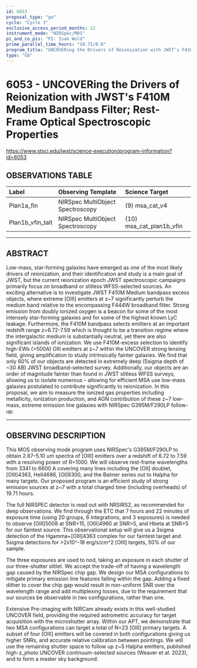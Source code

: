 ```yaml
---
id: 6053
proposal_type: "go"
cycle: "Cycle 3"
exclusive_access_period_months: 12
instrument_mode: "NIRSpec/MOS"
pi_and_co_pis: "PI: Isak Wold"
prime_parallel_time_hours: "19.71/0.0"
program_title: "UNCOVERing the Drivers of Reionization with JWST's F410M Medium Bandpass Filter; Rest-Frame Optical Spectroscopic Properties"
type: "GO"
---
```

# 6053 - UNCOVERing the Drivers of Reionization with JWST's F410M Medium Bandpass Filter; Rest-Frame Optical Spectroscopic Properties
https://www.stsci.edu/jwst/science-execution/program-information?id=6053
## OBSERVATIONS TABLE
| Label              | Observing Template               | Science Target           |
| :----------------- | :------------------------------- | :----------------------- |
| Plan1a_fin         | NIRSpec MultiObject Spectroscopy | (9) msa_cat_v4           |
| Plan1b_vfin_talt   | NIRSpec MultiObject Spectroscopy | (10) msa_cat_plan1b_vfin |

---

## ABSTRACT

Low-mass, star-forming galaxies have emerged as one of the most likely drivers of reionization, and their identification and study is a main goal of JWST, but the current reionization epoch JWST spectroscopic campaigns primarily focus on broadband or slitless WFSS-selected sources. An exciting alternative is to investigate JWST F410M Medium bandpass excess objects, where extreme [OIII] emitters at z~7 significantly perturb the medium band relative to the encompassing F444W broadband filter. Strong emission from doubly ionized oxygen is a beacon for some of the most intensely star-forming galaxies and for some of the highest known LyC leakage. Furthermore, the F410M bandpass selects emitters at an important redshift range z=6.72-7.59 which is thought to be a transition regime where the intergalactic medium is substantially neutral, yet there are also significant islands of ionization. We use F410M-excess selection to identify high-EWs (>500A) OIII emitters at z~7 within the UNCOVER strong lensing field, giving amplification to study intrinsically fainter galaxies. We find that only 60% of our objects are detected in extremely deep (5sigma depth of ~30 AB) JWST broadband-selected survey. Additionally, our objects are an order of magnitude fainter than found in JWST slitless WFSS surveys, allowing us to isolate numerous – allowing for efficient MSA use low-mass galaxies postulated to contribute significantly to reionization. In this proposal, we aim to measure the ionized gas properties including metallicity, ionization production, and AGN contribution of these z~7 low-mass, extreme emission line galaxies with NIRSpec G395M/F290LP follow-up.

---

## OBSERVING DESCRIPTION

This MOS observing mode program uses NIRSpec's G395M/F290LP to obtain 2.87–5.10 um spectra of [OIII] emitters over a redshift of 6.72 to 7.59 with a resolving power of R=1000. We will observe rest-frame wavelengths from 3341 to 6600 A covering many lines including the [OII] doublet, [OIII]4363, HeII4686, [OI]6300, and the Balmer series out to Halpha for many targets. Our proposed program is an efficient study of strong emission sources at z~7 with a total charged time (including overheads) of 19.71 hours.

The full NIRSPEC detector is read out with NRSIRS2, as recommended for deep observations. We find through the ETC that 7 hours and 22 minutes of exposure time (using 20 groups, 6 integrations, and 3 exposures) is needed to observe [OIII]5008 at SNR>15, [OIII]4960 at SNR>5, and Hbeta at SNR>5 for our faintest source. This observational setup will give us a 3sigma detection of the Hgamma+[OIII]4363 complex for our faintest target and 5sigma detections for >2x10^-18 erg/s/cm^2 [OIII] targets, 50% of our sample.

The three exposures are used to nod, taking an exposure in each shutter of our three-shutter slitlet. We accept the trade-off of having a wavelength gap caused by the NIRSpec chip gap. We design our MSA configurations to mitigate primary emission line features falling within the gap. Adding a fixed dither to cover the chip gap would result in non-uniform SNR over the wavelength range and add multiplexing losses, due to the requirement that our sources be observable in two configurations, rather than one.

Extensive Pre-imaging with NIRCam already exists in this well-studied UNCOVER field, providing the required astrometric accuracy for target acquisition with the microshutter array. Within our APT, we demonstrate that two MSA configurations can target a total of N=23 [OIII] primary targets. A subset of four [OIII] emitters will be covered in both configurations giving us higher SNRs, and accurate relative calibration between pointings. We will use the remaining shutter space to follow up z~5 Halpha emitters, published high-z_photo UNCOVER continuum-selected sources (Weaver et al. 2023), and to form a master sky background.